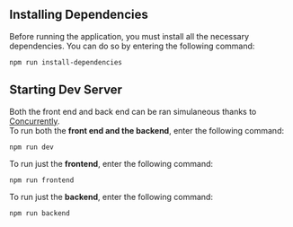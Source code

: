 ## Installing Dependencies
Before running the application, you must install all the necessary dependencies.  You can do so by entering the following command:
```
npm run install-dependencies
```

## Starting Dev Server
Both the front end and back end can be ran simulaneous thanks to [Concurrently](https://www.npmjs.com/package/concurrently). <br>
To run both the **front end and the backend**, enter the following command:
```
npm run dev
```
To run just the **frontend**, enter the following command:
```
npm run frontend
```
To run just the **backend**, enter the following command:
```
npm run backend
```